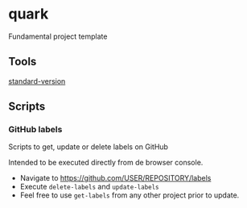 # quark
Fundamental project template

## Tools

[standard-version](https://www.npmjs.com/package/standard-version)

## Scripts

### GitHub labels

Scripts to get, update or delete labels on GitHub

Intended to be executed directly from de browser console.
- Navigate to https://github.com/USER/REPOSITORY/labels
- Execute `delete-labels` and `update-labels`
- Feel free to use `get-labels` from any other project prior to update.